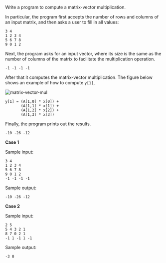 Write a program to compute a matrix-vector multiplication.

In particular, the program first accepts the number of rows and columns of an input matrix, and then asks a user to fill in all values:

```
3 4
1 2 3 4
5 6 7 8
9 0 1 2
```

Next, the program asks for an input vector, where its size is the same as the number of columns of the matrix to facilitate the multiplication operation.

```
-1 -1 -1 -1
```

After that it computes the matrix-vector multiplication. The figure below shows an example of how to compute `y[1]`,

![matrix-vector-mul](./example_matvec.png)

```
y[1] = (A[1,0] * x[0]) + 
       (A[1,1] * x[1]) +
       (A[1,2] * x[2]) +
       (A[1,3] * x[3])
```

Finally, the program prints out the results.

```
-10 -26 -12
```

**Case 1**

Sample input:
```
3 4
1 2 3 4
5 6 7 8
9 0 1 2
-1 -1 -1 -1
```

Sample output:
```
-10 -26 -12
```

**Case 2**

Sample input:
```
2 5
5 4 3 2 1
8 7 0 2 1
-1 1 -1 1 -1
```

Sample output:
```
-3 0
```
